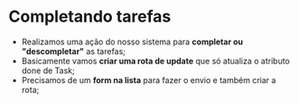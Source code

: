 # Completando tarefas

- Realizamos uma ação do nosso sistema para **completar ou "descompletar"** as tarefas;
- Basicamente vamos **criar uma rota de update** que só atualiza o atributo done de Task;
- Precisamos de um **form na lista** para fazer o envio e também criar a rota;
